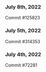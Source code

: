 ### July 8th, 2022

Commit #125823

### July 5th, 2022

Commit #314353


### July 4th, 2022

Commit #72281
